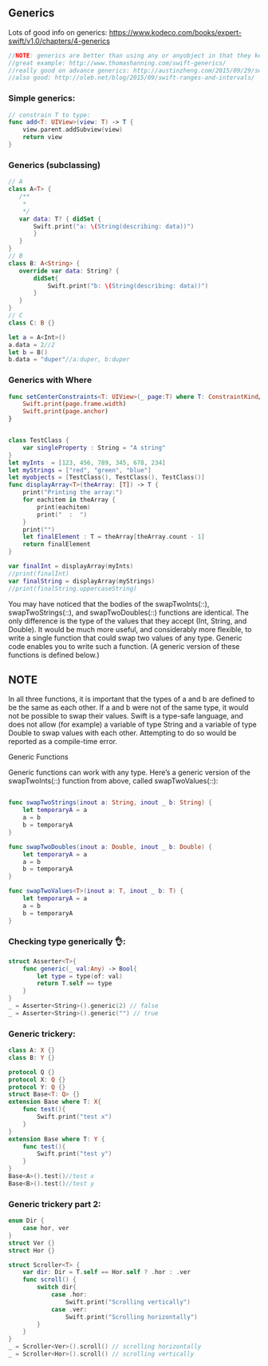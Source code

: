 ## Generics
Lots of good info on generics: https://www.kodeco.com/books/expert-swift/v1.0/chapters/4-generics
```swift
//NOTE: generics are better than using any or anyobject in that they keep the type that was passed to them
//great example: http://www.thomashanning.com/swift-generics/
//really good on advance generics: http://austinzheng.com/2015/09/29/swift-generics-pt-2/
//also good: http://oleb.net/blog/2015/09/swift-ranges-and-intervals/  (talks about limitation with max int values etc)


```
### Simple generics:
```swift
// constrain T to type:
func add<T: UIView>(view: T) -> T {
    view.parent.addSubview(view)
    return view
}
```
### Generics (subclassing)

```swift
// A
class A<T> {
   /**
    *
    */
   var data: T? { didSet {
       Swift.print("a: \(String(describing: data))")
       }
   }
}
// B
class B: A<String> {
   override var data: String? {
       didSet{
           Swift.print("b: \(String(describing: data))")
       }
   }
}
// C
class C: B {}

let a = A<Int>()
a.data = 2//2
let b = B()
b.data = "duper"//a:duper, b:duper
```


### Generics with Where

```swift
func setCenterConstraints<T: UIView>(_ page:T) where T: ConstraintKind/*<--must be protocol*/ {
	Swift.print(page.frame.width)
	Swift.print(page.anchor)
}
```

```swift

class TestClass {
	var singleProperty : String = "A string"
}
let myInts  = [123, 456, 789, 345, 678, 234]
let myStrings = ["red", "green", "blue"]
let myobjects = [TestClass(), TestClass(), TestClass()]
func displayArray<T>(theArray: [T]) -> T {
	print("Printing the array:")
	for eachitem in theArray {
		print(eachitem)
		print("  :  ")
	}
	print("")
	let finalElement : T = theArray[theArray.count - 1]
	return finalElement
}

var finalInt = displayArray(myInts)
//print(finalInt)
var finalString = displayArray(myStrings)
//print(finalString.uppercaseString)


```



You may have noticed that the bodies of the swapTwoInts(_:_:), swapTwoStrings(_:_:), and swapTwoDoubles(_:_:) functions are identical. The only difference is the type of the values that they accept (Int, String, and Double).
It would be much more useful, and considerably more flexible, to write a single function that could swap two values of any type. Generic code enables you to write such a function. (A generic version of these functions is defined below.)

## NOTE

In all three functions, it is important that the types of a and b are defined to be the same as each other. If a and b were not of the same type, it would not be possible to swap their values. Swift is a type-safe language, and does not allow (for example) a variable of type String and a variable of type Double to swap values with each other. Attempting to do so would be reported as a compile-time error.

Generic Functions

Generic functions can work with any type. Here’s a generic version of the swapTwoInts(_:_:) function from above, called swapTwoValues(_:_:):

```swift

func swapTwoStrings(inout a: String, inout _ b: String) {
    let temporaryA = a
    a = b
    b = temporaryA
}

func swapTwoDoubles(inout a: Double, inout _ b: Double) {
    let temporaryA = a
    a = b
    b = temporaryA
}

func swapTwoValues<T>(inout a: T, inout _ b: T) {
    let temporaryA = a
    a = b
    b = temporaryA
}
```



### Checking type generically 👌:

```swift
struct Asserter<T>{
    func generic(_ val:Any) -> Bool{
        let type = type(of: val)
        return T.self == type
    }
}
_ = Asserter<String>().generic(2) // false
_ = Asserter<String>().generic("") // true
```


### Generic trickery:

```swift
class A: X {}
class B: Y {}

protocol Q {}
protocol X: Q {}
protocol Y: Q {}
struct Base<T: Q> {}
extension Base where T: X{
    func test(){
        Swift.print("test x")
    }
}
extension Base where T: Y {
    func test(){
        Swift.print("test y")
    }
}
Base<A>().test()//test x
Base<B>().test()//test y
```


### Generic trickery part 2:

```swift
enum Dir {
    case hor, ver
}
struct Ver {}
struct Hor {}

struct Scroller<T> {
    var dir: Dir = T.self == Hor.self ? .hor : .ver
    func scroll() {
        switch dir{
            case .hor:
                Swift.print("Scrolling vertically")
            case .ver:
                Swift.print("Scrolling horizontally")
        }
    }
}
_ = Scroller<Ver>().scroll() // scrolling horizontally
_ = Scroller<Hor>().scroll() // scrolling vertically
```
